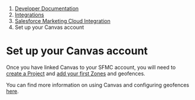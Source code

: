 1.  [Developer Documentation](https://docs.bluedot.io)
2.  [Integrations](https://docs.bluedot.io/integrations/)
3.  [Salesforce Marketing Cloud Integration](https://docs.bluedot.io/integrations/salesforce-integration/)
4.  Set up your Canvas account

Set up your Canvas account
==========================

Once you have linked Canvas to your SFMC account, you will need to [create a Project](https://docs.bluedot.io/canvas/creating-a-new-project/) and [add your first Zones](https://docs.bluedot.io/canvas/add-a-new-zone/) and geofences.

You can find more information on using Canvas and configuring geofences [here](https://docs.bluedot.io/canvas/).
